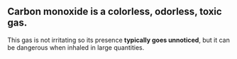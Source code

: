 ## Carbon monoxide is a colorless, odorless, toxic gas.

This gas is not irritating so its presence **typically goes unnoticed**, but it can be dangerous when inhaled in large quantities.
